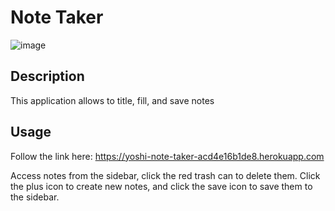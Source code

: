 # Note Taker

![image](https://github.com/kingrex0830/note-taker/assets/120323086/1fe43709-547a-4e37-8320-e62250c1c20b)

## Description

This application allows to title, fill, and save notes

## Usage

Follow the link here: https://yoshi-note-taker-acd4e16b1de8.herokuapp.com

Access notes from the sidebar, click the red trash can to delete them. Click the plus icon to create new notes, and click the save icon to save them to the sidebar.
